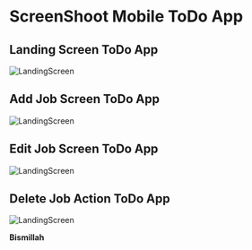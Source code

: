 # ScreenShoot Mobile ToDo App
## Landing Screen ToDo App
![LandingScreen](https://lh3.googleusercontent.com/p2vrAMsLONyyksnwXYkIwxfk-LF4aw1qPH5dPRTwgnv7hU4OUcNgjKYV7vmxHogzqjlI-YZ2X1uVEQpdUdGvcSR8_L6dYYdFmEGlNASiF9IIML63KyTy9WZIqCddjiArBnUw-28wLjqysLDgJLtgd6Chme6u41TaSuB3d03qpbRtwOb8a6YM00aE3SS9Wfk2HrChB7yS9ouW5erX6JfYG7MPPBQO3R_HU5MuSqs_5oujb3tYPfeyykFPpKD9BTcWrELvQKEp8V_O4Tig-Z048_af4Pugx__k73EOsveTlSFyRFjYK9Qg6eyoS-elyvjuWOVPxuYGCCWjjmtsbISy5FmIjeVxcVJaz-xGAnCL-yRVTitqAdUnNwMIn9wfAqXtMrf1CFaxwA36l9-hM1FBvslbZkM39CnTj9z3Deg9zJ5zw8jYDpVAQodJXJ975aqxRu5eJ09bG086fHYRL4e7p6_96DEclCjhKQMGcxus2OWukD27VMokqQ3pQJ5XrOiFIvfimjrvOnuvZ3ZTUNy1a1imzJLZJsYfWV9l3zGciTiDqgifi8B3Vg_HOGgU8xDEzvzx3SNCu_uweYrpNck-iPBDfkP0mItgfLMLQJRX0FL2TzbmieiHnkwIq_L6MPwMCL4zdQNJ3FHVtz42Iti_vhj_QAnqYpJt1m2d3M022e--IFvf83tC7R1yFNgorb1T2pFqhDgav_b6cRW1hhQMC3g=w313-h625-no?authuser=0)

## Add Job Screen ToDo App
![LandingScreen](https://lh3.googleusercontent.com/OMKWBMZkwQzA3fSP4rgjOfy343_d5FNPmicSrnDebJlKRASdgrft5e_8kGky1DM4NyVnLlDGtRqendC29HxDm8yOUKZtPVrZczjiZ81d6N-LNEGDKc44VsFjSHKz_H5pgXxqZ5xAzgqDgFbqhfKsTQEfULqpZfVKCHGObP3BwaZCB4-6PfOpBY6JzxtlHLqjhXGbZ-xIWXn7TQ9H9z2H9DsMSQT83oKw2vl-Y5DeMwzznjbSIX2K2jk1Gme2RoNTDCuHff_u8v3LkL5BFLepK6a4GukyIA2NONotGqC0LqUKBTTClPLpNNE-klF9--6JviVGwAfCIlA_RL-qhcTXjdfR0pRHy7Dj6CeQ_B1f4UtOJ5st36G5Q3hBDT6dUo6kruGk3zWD-eQ5Jsw6InyEjy0Ach_Jbcy1BoebLsXox_Xp3OKPBW5qMyb0ruK_FeRbRSDw8aiTNNaNPB8Ut2nr9uNS2a-Teg2Z2M7TLgw6iHV1IhxBqMxzkNPMg-j5PbacsgT64epTX7ORCqXQPm5O0GDxlr8Brnzre7OP8h-CYbR9GdjyRYBmF4BE8hJyleabIWZ9rqIAuAk2XMcFG1eUN6EVNbTPeNAe5BZOxCQuTBer_DQR2Fu2N3U4tcuyoy-SsKBcmg1VOnGZkIUoHTiI3oyAlHnXVFsqV3d8Nyy2XJbCf3cIvtYozRMXZvtL9LufPIFM3ZUAj19sk_OkCOJMNwo=w313-h625-no?authuser=0)

## Edit Job Screen ToDo App
![LandingScreen](https://lh3.googleusercontent.com/oIao7QeEyLGHu5A0EonGbYsPt1iGjsRNerw64LCb6qFKtbXWWwGZWTOKygKEh0kPCicO7DfIhtguT5WcvjePZFPjhI-PV43x__XY3nry9aq4Bp5OUHBF8KxkACqmYJp0PKVtVhUPb_D4w43tKbbcmPmKJZZrPbC0o5ih0v0PwKUrxRAlMBU-XyHpoDtyhFhrQa2DQavqeJ0CyIHen052lvhgmRRXX9nwkBFY2Kab42EPZzdfSFbWwzAL__PK-h0nbPTstXUyBL1XipOaTqqYconHC8TftF3W1uRUahv0gIT5_aO-Pe3xjaZ9RVSF1o_T7RiRZMFzXq0RmmF31P6D56zSmHhMLNj1MillQ4gR2qA9Vj3u5O_1TGkEN5bPOYEvQ9J1tKPHWzOiJLFrE-3rYzzFsVluo7BSlHTUqhJzK0R5sesBK6ZO5tiuZExQ2SAqzY1ylrgAQPXRBGAkNtDDeQHFDJhpx1HmJGOca4aXf2-AImlwRsUHFHjhDTr_J6RXhzMn2IJqdKjnUX2Z6vNFGi77SNxzYouFLziQKgIH4jkJ3_bpKEh0szPQE17fwgH2Dtb_GWuz3XVOnznqzrEpBDTwxUfB3iW9J9tp0wPCpcVbmdtwGKC1e9DRt_YHNc_ZrgRHU29-yfInZXngYBtsv49W5ByiiD66-GBXm2t2SKhUiSKmPY95BshkP-SEUXHX3PQmRRV1onGp6qsF6CvWH1I=w313-h625-no?authuser=0)

## Delete Job Action ToDo App
![LandingScreen](https://lh3.googleusercontent.com/pw/AM-JKLXanXZd73LmNR_3v-GmQt2v9YJkkQtPZdSqY6e2YFLxbYCc6lQV2eSPzZivpcJ56tk4CqGpwXLCGIo7tstjM9mG7q4g17YwfzlOHfa0ohE1PzOAKrOY0MXnKjQDgOQXCc6RwjfAjybqrOCMaZhCvIzM=w313-h625-no?authuser=0)

**__Bismillah__**
